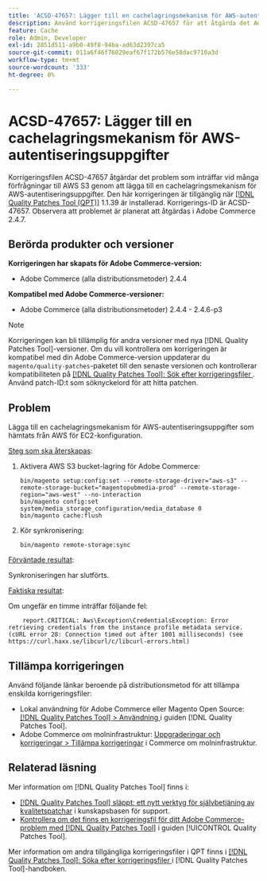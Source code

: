 ```yaml
---
title: 'ACSD-47657: Lägger till en cachelagringsmekanism för AWS-autentiseringsuppgifter'
description: Använd korrigeringsfilen ACSD-47657 för att åtgärda det Adobe Commerce-problem som inträffar vid många förfrågningar till AWS S3 genom att lägga till en cachelagringsmekanism för AWS-inloggningsuppgifter.
feature: Cache
role: Admin, Developer
exl-id: 2851d511-a9b0-49f8-94ba-ad63d2397ca5
source-git-commit: 011a6f46f76029eaf67f172b576e58dac9710a3d
workflow-type: tm+mt
source-wordcount: '333'
ht-degree: 0%

---
```


# ACSD-47657: Lägger till en cachelagringsmekanism för AWS-autentiseringsuppgifter

Korrigeringsfilen ACSD-47657 åtgärdar det problem som inträffar vid många förfrågningar till AWS S3 genom att lägga till en cachelagringsmekanism för AWS-autentiseringsuppgifter. Den här korrigeringen är tillgänglig när [[!DNL Quality Patches Tool (QPT)]](https://experienceleague.adobe.com/sv/docs/commerce-operations/tools/quality-patches-tool/quality-patches-tool-to-self-serve-quality-patches) 1.1.39 är installerad. Korrigerings-ID är ACSD-47657. Observera att problemet är planerat att åtgärdas i Adobe Commerce 2.4.7.

## Berörda produkter och versioner

**Korrigeringen har skapats för Adobe Commerce-version:**

* Adobe Commerce (alla distributionsmetoder) 2.4.4

**Kompatibel med Adobe Commerce-versioner:**

* Adobe Commerce (alla distributionsmetoder) 2.4.4 - 2.4.6-p3

>[!NOTE]
>
>Korrigeringen kan bli tillämplig för andra versioner med nya [!DNL Quality Patches Tool]-versioner. Om du vill kontrollera om korrigeringen är kompatibel med din Adobe Commerce-version uppdaterar du `magento/quality-patches`-paketet till den senaste versionen och kontrollerar kompatibiliteten på [[!DNL Quality Patches Tool]: Sök efter korrigeringsfiler ](https://experienceleague.adobe.com/tools/commerce-quality-patches/index.html?lang=sv-SE). Använd patch-ID:t som söknyckelord för att hitta patchen.

## Problem

Lägga till en cachelagringsmekanism för AWS-autentiseringsuppgifter som hämtats från AWS för EC2-konfiguration.

<u>Steg som ska återskapas</u>:

1. Aktivera AWS S3 bucket-lagring för Adobe Commerce:

   ```
   bin/magento setup:config:set --remote-storage-driver="aws-s3" --remote-storage-bucket="magentopubmedia-prod" --remote-storage-region="aws-west" --no-interaction
   bin/magento config:set 
   system/media_storage_configuration/media_database 0 
   bin/magento cache:flush
   ```

1. Kör synkronisering:

   ```
   bin/magento remote-storage:sync
   ```

<u>Förväntade resultat</u>:

Synkroniseringen har slutförts.

<u>Faktiska resultat</u>:

Om ungefär en timme inträffar följande fel:

```
    report.CRITICAL: Aws\Exception\CredentialsException: Error retrieving credentials from the instance profile metadata service. (cURL error 28: Connection timed out after 1001 milliseconds) (see https://curl.haxx.se/libcurl/c/libcurl-errors.html) 
```

## Tillämpa korrigeringen

Använd följande länkar beroende på distributionsmetod för att tillämpa enskilda korrigeringsfiler:

* Lokal användning för Adobe Commerce eller Magento Open Source: [[!DNL Quality Patches Tool] > Användning ](/help/tools/quality-patches-tool/usage.md) i guiden [!DNL Quality Patches Tool].
* Adobe Commerce om molninfrastruktur: [Uppgraderingar och korrigeringar > Tillämpa korrigeringar](https://experienceleague.adobe.com/docs/commerce-cloud-service/user-guide/develop/upgrade/apply-patches.html?lang=sv-SE) i Commerce om molninfrastruktur.

## Relaterad läsning

Mer information om [!DNL Quality Patches Tool] finns i:

* [[!DNL Quality Patches Tool] släppt: ett nytt verktyg för självbetjäning av kvalitetspatchar](https://experienceleague.adobe.com/sv/docs/commerce-operations/tools/quality-patches-tool/quality-patches-tool-to-self-serve-quality-patches) i kunskapsbasen för support.
* [Kontrollera om det finns en korrigeringsfil för ditt Adobe Commerce-problem med  [!DNL Quality Patches Tool]](/help/tools/quality-patches-tool/patches-available-in-qpt/check-patch-for-magento-issue-with-magento-quality-patches.md) i guiden [!UICONTROL Quality Patches Tool].


Mer information om andra tillgängliga korrigeringsfiler i QPT finns i [[!DNL Quality Patches Tool]: Söka efter korrigeringsfiler ](https://experienceleague.adobe.com/tools/commerce-quality-patches/index.html?lang=sv-SE) i [!DNL Quality Patches Tool]-handboken.
